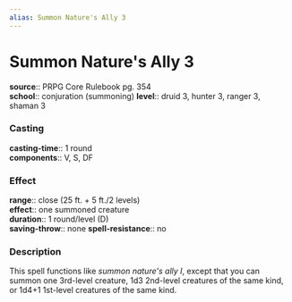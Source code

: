 ```yaml
---
alias: Summon Nature's Ally 3
---
```


# Summon Nature's Ally 3 

**source**:: PRPG Core Rulebook pg. 354  
**school**:: conjuration (summoning)
**level**:: druid 3, hunter 3, ranger 3, shaman 3

### Casting 

**casting-time**:: 1 round  
**components**:: V, S, DF

### Effect 

**range**:: close (25 ft. + 5 ft./2 levels)  
**effect**:: one summoned creature  
**duration**:: 1 round/level (D)  
**saving-throw**:: none
**spell-resistance**:: no

### Description 

This spell functions like *summon nature's ally I*, except that you can summon one 3rd-level creature, 1d3 2nd-level creatures of the same kind, or 1d4+1 1st-level creatures of the same kind.

